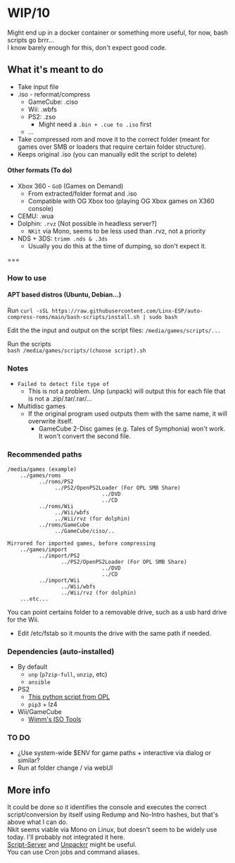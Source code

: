 # WIP/10

Might end up in a docker container or something more useful, for now, bash scripts go brrr...  
I know barely enough for this, don't expect good code.  


## What it's meant to do  
- Take input file
- .iso - reformat/compress
  - GameCube: .ciso
  - Wii: .wbfs
  - PS2: .zso
    - Might need a `.bin + .cue to .iso` first
  - ...
- Take compressed rom and move it to the correct folder (meant for games over SMB or loaders that require certain folder structure). 
- Keeps original .iso (you can manually edit the script to delete)

#### Other formats (To do)
- Xbox 360 - `GoD` (Games on Demand)
  - From extracted/folder format and .iso
  - Compatible with OG Xbox too (playing OG Xbox games on X360 console)
- CEMU: .wua   
- Dolphin: `.rvz` [Not possible in headless server?]
  - `NKit` via Mono, seems to be less used than .rvz, not a priority
- NDS + 3DS: `trimm .nds & .3ds`
  - Usually you do this at the time of dumping, so don't expect it.

 ===

### How to use
#### APT based distros (Ubuntu, Debian...)
Run ``curl -sSL https://raw.githubusercontent.com/Linx-ESP/auto-compress-roms/main/bash-scripts/install.sh | sudo bash``

Edit the the input and output on the script files:
    ``/media/games/scripts/...``

Run the scripts  
    ``bash /media/games/scripts/(choose script).sh``

### Notes

- `Failed to detect file type of`
  - This is not a problem. Unp (unpack) will output this for each file that is not a .zip/.tar/.rar/...
- Multidisc games
  - If the original program used outputs them with the same name, it will overwrite itself.
    - GameCube 2-Disc games (e.g. Tales of Symphonia) won't work. It won't convert the second file.

### Recommended paths
```
/media/games (example) 
    ../games/roms  
          ../roms/PS2  
               ../PS2/OpenPS2Loader (For OPL SMB Share)  
                              ../DVD  
                              ../CD   
          ../roms/Wii  
               ../Wii/wbfs  
               ../Wii/rvz (for dolphin)
          ../roms/GameCube
               ../GameCube/ciso/..
               
Mirrored for imported games, before compressing
    ../games/import  
          ../import/PS2  
                 ../PS2/OpenPS2Loader (For OPL SMB Share)  
                              ../DVD  
                              ../CD  
          ../import/Wii  
                 ../Wii/wbfs  
                 ../Wii/rvz (for dolphin)
    ...etc...
```

You can point certains folder to a removable drive, such as a usb hard drive for the Wii.
  - Edit /etc/fstab so it mounts the drive with the same path if needed.

### Dependencies (auto-installed)
- By default
  - ``unp`` (``p7zip-full``, ``unzip``, etc)
  - ``ansible``
- PS2
  - [This python script from OPL](https://github.com/ps2homebrew/Open-PS2-Loader/blob/master/pc/ziso.py)
  - ``pip3`` + lz4
- Wii/GameCube  
  - [Wimm's ISO Tools](https://wit.wiimm.de/)

### TO DO
- ¿Use system-wide $ENV for game paths + interactive via dialog or similar?
- Run at folder change / via webUI


## More info
It could be done so it identifies the console and executes the correct script/conversion by itself using Redump and No-Intro hashes, but that's above what I can do.  
Nkit seems viable via Mono on Linux, but doesn't seem to be widely use today. I'll probably not integrated it here.  
[Script-Server](https://github.com/bugy/script-server) and [Unpackrr](https://github.com/Unpackerr/unpackerr) might be useful.  
You can use Cron jobs and command aliases.
